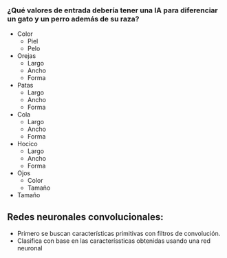 ### ¿Qué valores de entrada debería tener una IA para diferenciar un gato y un perro además de su raza?

* Color
    - Piel
    - Pelo
* Orejas
    - Largo
    - Ancho
    - Forma
* Patas
    - Largo
    - Ancho
    - Forma
* Cola
    - Largo
    - Ancho
    - Forma
* Hocico
    - Largo
    - Ancho
    - Forma
* Ojos
    - Color
    - Tamaño
* Tamaño


## Redes neuronales convolucionales:

* Primero se buscan características primitivas con filtros de convolución.
* Clasifica con base en las caracteríssticas obtenidas usando una red neuronal

